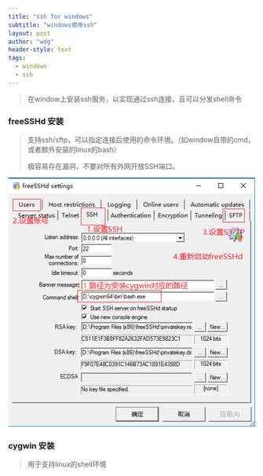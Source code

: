 ```yaml
---
title: "ssh for windows"
subtitle: "windows使用ssh"
layout: post
author: "wdg"
header-style: text
tags:
  - windows
  - ssh
---
```


> 在window上安装ssh服务，以实现通过ssh连接，且可以分发shell命令

### freeSSHd 安装 ###
> 支持ssh/sftp，可以指定连接后使用的命令环境。（如window自带的cmd，或者额外安装的linux的bash）
>
> 极容易存在漏洞，不要对所有外网开放SSH端口。

<img src="/img/post/freeSSHd.png"/>


### cygwin 安装 ###
> 用于支持linux的shell环境

